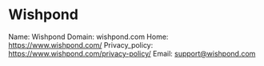 
# Wishpond

Name: Wishpond
Domain: wishpond.com
Home: https://www.wishpond.com/
Privacy_policy: https://www.wishpond.com/privacy-policy/
Email: support@wishpond.com
